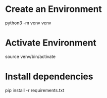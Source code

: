 # Create an Environment
python3 -m venv venv

# Activate Environment
source venv/bin/activate

# Install dependencies
pip install -r requirements.txt
